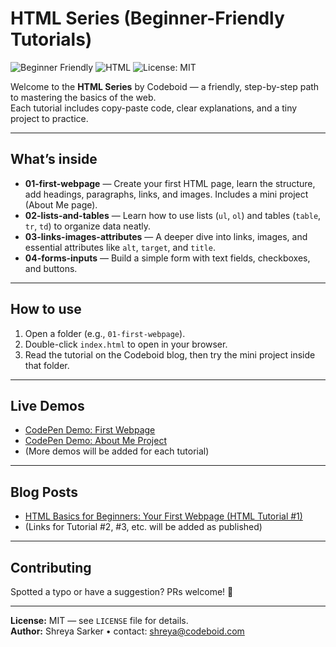 # HTML Series (Beginner-Friendly Tutorials)

![Beginner Friendly](https://img.shields.io/badge/Beginner-Friendly-brightgreen)
![HTML](https://img.shields.io/badge/HTML-5-orange)
![License: MIT](https://img.shields.io/badge/License-MIT-informational)

Welcome to the **HTML Series** by Codeboid — a friendly, step-by-step path to mastering the basics of the web.  
Each tutorial includes copy-paste code, clear explanations, and a tiny project to practice.

---

## What’s inside
- **01-first-webpage** — Create your first HTML page, learn the structure, add headings, paragraphs, links, and images. Includes a mini project (About Me page).
- **02-lists-and-tables** — Learn how to use lists (`ul`, `ol`) and tables (`table`, `tr`, `td`) to organize data neatly.
- **03-links-images-attributes** — A deeper dive into links, images, and essential attributes like `alt`, `target`, and `title`.
- **04-forms-inputs** — Build a simple form with text fields, checkboxes, and buttons.

---

## How to use
1. Open a folder (e.g., `01-first-webpage`).
2. Double-click `index.html` to open in your browser.
3. Read the tutorial on the Codeboid blog, then try the mini project inside that folder.

---

## Live Demos
- [CodePen Demo: First Webpage](https://codepen.io/Codeboid/pen/LEpKZqL)
- [CodePen Demo: About Me Project](https://codepen.io/Codeboid/pen/qEOzNgm)
- (More demos will be added for each tutorial)

---

## Blog Posts
- [HTML Basics for Beginners: Your First Webpage (HTML Tutorial #1)](https://codeboid.com/html-basics-for-beginners-your-first-webpage)
- (Links for Tutorial #2, #3, etc. will be added as published)

---

## Contributing
Spotted a typo or have a suggestion? PRs welcome! 🙌

---

**License:** MIT — see `LICENSE` file for details.  
**Author:** Shreya Sarker • contact: shreya@codeboid.com
